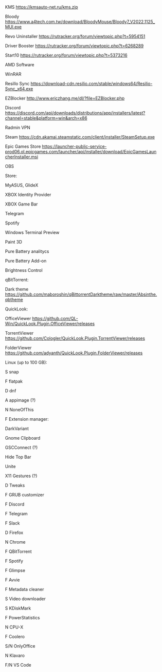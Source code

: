 KMS                     https://kmsauto-net.ru/kms.zip

Bloody                  https://www.a4tech.com.tw/download/BloodyMouse/Bloody7_V2022.1125_MUI.exe

Revo Uninstaller        https://rutracker.org/forum/viewtopic.php?t=5954151

Driver Booster          https://rutracker.org/forum/viewtopic.php?t=6268289

Start10                 https://rutracker.org/forum/viewtopic.php?t=5373216

AMD Software            


WinRAR                  

Resillo Sync            https://download-cdn.resilio.com/stable/windows64/Resilio-Sync_x64.exe

EZBlocker               http://www.ericzhang.me/dl/?file=EZBlocker.php



Discord                 https://discord.com/api/downloads/distributions/app/installers/latest?channel=stable&platform=win&arch=x86

Radmin VPN              

Steam                   https://cdn.akamai.steamstatic.com/client/installer/SteamSetup.exe

Epic Games Store        https://launcher-public-service-prod06.ol.epicgames.com/launcher/api/installer/download/EpicGamesLauncherInstaller.msi

OBS



Store:



MyASUS, GlideX

XBOX Identity Provider

XBOX Game Bar

Telegram

Spotify

Windows Terminal Preview

Paint 3D

Pure Battery analitycs

Pure Battery Add-on

Brightness Control

qBitTorrent:

Dark theme      https://github.com/maboroshin/qBittorrentDarktheme/raw/master/Absinthe.qbtheme

QuickLook:

OfficeViewer    https://github.com/QL-Win/QuickLook.Plugin.OfficeViewer/releases

TorrentViewer   https://github.com/Cologler/QuickLook.Plugin.TorrentViewer/releases

FolderViewer    https://github.com/adyanth/QuickLook.Plugin.FolderViewer/releases



Linux (up to 100 GB):



S   snap

F   flatpak    

D   dnf

A   appimage (?)

N   NoneOfThis



F   Extension manager:



DarkVariant

Gnome Clipboard

GSCConnect (?)

Hide Top Bar

Unite

X11 Gestures (?)



D   Tweaks

F   GRUB customizer



F   Discord

F   Telegram

F   Slack



D   Firefox

N   Chrome



F   QBitTorrent

F   Spotify

F   Glimpse

F   Avvie

F   Metadata cleaner

S   Video downloader



S   KDiskMark

F   PowerStatistics

N   CPU-X

F   Coolero



S/N OnlyOffice

N   Klavaro

F/N VS Code
